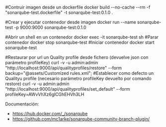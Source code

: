 #Contruir imagen desde un dockerfile
docker build --no-cache --rm -f "sonarqube-test.dockerfile" -t sonarqube-test:0.1.0 .

#Crear y ejecutar contenedor desde imagen
docker run --name sonarqube-test -p 9000:9000 sonarqube-test:0.1.0

#Abrir un shell en un contenedor
docker exec -it sonarqube-test sh
#Parar contenedor
docker stop sonarqube-test
#Iniciar contenedor
docker start sonarqube-test

#Restaurar por url un Quality profile desde fichero (devuelve json con parámetro profileKey)
curl -v -u admin:admin "http://localhost:9000/api/qualityprofiles/restore" --form backup="@assets/Customized rules.xml";
#Establecer como defecto un Qualityu profile (necesario parámetro profileKey devuelto por comando restore)
curl -v -u admin:admin "http://localhost:9000/api/qualityprofiles/set_default" --form profileKey=AWvVhXz6glCGhEHVh3LH


Documentación:

* https://hub.docker.com/_/sonarqube
* https://github.com/mc1arke/sonarqube-community-branch-plugin/
